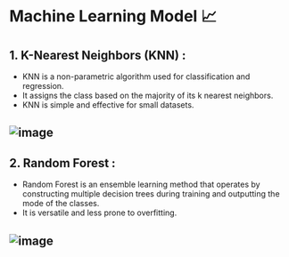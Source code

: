 # Machine Learning Model 📈
## 1. K-Nearest Neighbors (KNN) :
 * KNN is a non-parametric algorithm used for classification and regression.
 * It assigns the class based on the majority of its k nearest neighbors.
 * KNN is simple and effective for small datasets.
## ![image](https://github.com/user-attachments/assets/f490ce0f-7cc0-42bd-95c6-e14ee3a8dbe9)
##
## 2. Random Forest : 
 * Random Forest is an ensemble learning method that operates by constructing multiple decision trees during training and outputting the mode of the classes.
 * It is versatile and less prone to overfitting.
## ![image](https://github.com/user-attachments/assets/39935027-e33e-45fc-89fc-c025485688b2)






